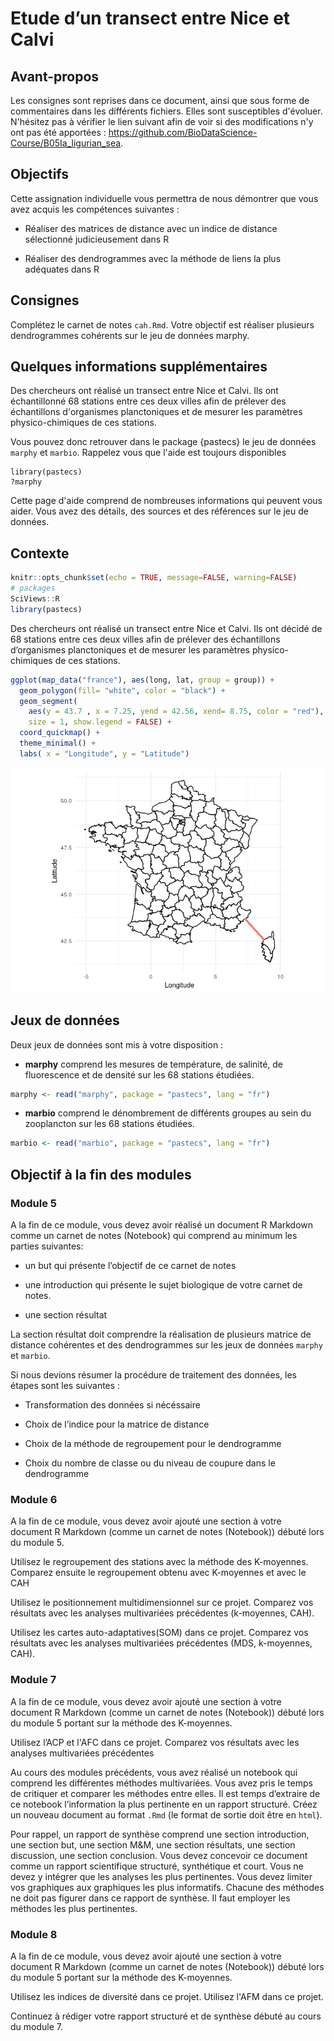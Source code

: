 Etude d’un transect entre Nice et Calvi
================

## Avant-propos

Les consignes sont reprises dans ce document, ainsi que sous forme de commentaires dans les différents fichiers. Elles sont susceptibles d'évoluer. N'hésitez pas à vérifier le lien suivant afin de voir si des modifications n'y ont pas été apportées : <https://github.com/BioDataScience-Course/B05Ia_ligurian_sea>.

## Objectifs

Cette assignation individuelle vous permettra de nous démontrer que vous avez acquis les compétences suivantes :

- Réaliser des matrices de distance avec un indice de distance sélectionné judicieusement dans R

- Réaliser des dendrogrammes avec la méthode de liens la plus adéquates dans R

## Consignes

Complétez le carnet de notes `cah.Rmd`. Votre objectif est réaliser plusieurs dendrogrammes cohérents sur le jeu de données marphy.  

## Quelques informations supplémentaires

Des chercheurs ont réalisé un transect entre Nice et Calvi. Ils ont échantillonné 68 stations entre ces deux villes afin de prélever des échantillons d'organismes planctoniques et de mesurer les paramètres physico-chimiques de ces stations.

Vous pouvez donc retrouver dans le package {pastecs} le jeu de données `marphy` et `marbio`. Rappelez vous que l'aide est toujours disponibles

```{r}
library(pastecs)
?marphy
```

Cette page d'aide comprend de nombreuses informations qui peuvent vous aider. Vous avez des détails, des sources et des références sur le jeu de données. 



## Contexte

``` r
knitr::opts_chunk$set(echo = TRUE, message=FALSE, warning=FALSE)
# packages
SciViews::R
library(pastecs)
```

Des chercheurs ont réalisé un transect entre Nice et Calvi. Ils ont
décidé de 68 stations entre ces deux villes afin de prélever des
échantillons d’organismes planctoniques et de mesurer les paramètres
physico-chimiques de ces stations.

``` r
ggplot(map_data("france"), aes(long, lat, group = group)) +
  geom_polygon(fill= "white", color = "black") +
  geom_segment(
    aes(y = 43.7 , x = 7.25, yend = 42.56, xend= 8.75, color = "red"), 
    size = 1, show.legend = FALSE) +
  coord_quickmap() +
  theme_minimal() +
  labs( x = "Longitude", y = "Latitude")
```

![](README_files/figure-gfm/unnamed-chunk-1-1.png)<!-- -->

## Jeux de données

Deux jeux de données sont mis à votre disposition :

  - **marphy** comprend les mesures de température, de salinité, de
    fluorescence et de densité sur les 68 stations étudiées.

<!-- end list -->

``` r
marphy <- read("marphy", package = "pastecs", lang = "fr")
```

  - **marbio** comprend le dénombrement de différents groupes au sein du
    zooplancton sur les 68 stations étudiées.

<!-- end list -->

``` r
marbio <- read("marbio", package = "pastecs", lang = "fr")
```

## Objectif à la fin des modules

### Module 5

A la fin de ce module, vous devez avoir réalisé un document R Markdown
comme un carnet de notes (Notebook) qui comprend au minimum les parties
suivantes:

  - un but qui présente l’objectif de ce carnet de notes

  - une introduction qui présente le sujet biologique de votre carnet de
    notes.

  - une section résultat

La section résultat doit comprendre la réalisation de plusieurs matrice
de distance cohérentes et des dendrogrammes sur les jeux de données
`marphy` et `marbio`.

Si nous devions résumer la procédure de traitement des données, les
étapes sont les suivantes :

  - Transformation des données si nécéssaire

  - Choix de l’indice pour la matrice de distance

  - Choix de la méthode de regroupement pour le dendrogramme

  - Choix du nombre de classe ou du niveau de coupure dans le
    dendrogramme

### Module 6

A la fin de ce module, vous devez avoir ajouté une section à votre
document R Markdown (comme un carnet de notes (Notebook)) débuté lors du
module 5.

Utilisez le regroupement des stations avec la méthode des K-moyennes.
Comparez ensuite le regroupement obtenu avec K-moyennes et avec le CAH

Utilisez le positionnement multidimensionnel sur ce projet. Comparez vos
résultats avec les analyses multivariées précédentes (k-moyennes, CAH).

Utilisez les cartes auto-adaptatives(SOM) dans ce projet. Comparez vos
résultats avec les analyses multivariées précédentes (MDS, k-moyennes,
CAH).

### Module 7

A la fin de ce module, vous devez avoir ajouté une section à votre
document R Markdown (comme un carnet de notes (Notebook)) débuté lors du
module 5 portant sur la méthode des K-moyennes.

Utilisez l’ACP et l'AFC dans ce projet. Comparez vos résultats avec les analyses
multivariées précédentes

Au cours des modules précédents, vous avez réalisé un notebook qui
comprend les différentes méthodes multivariées. Vous avez pris le temps
de critiquer et comparer les méthodes entre elles. Il est temps
d’extraire de ce notebook l’information la plus pertinente en un
rapport structuré. Créez un nouveau document au format `.Rmd` (le format
de sortie doit être en `html`).

Pour rappel, un rapport de synthèse comprend une section introduction, une section but, une section M&M, une section résultats, une section discussion, une section conclusion. Vous devez concevoir ce document comme un rapport scientifique structuré, synthétique et court. Vous ne devez y intégrer que les analyses les plus pertinentes. Vous devez limiter vos graphiques aux graphiques les plus informatifs. Chacune des méthodes ne doit pas figurer dans ce rapport de synthèse. Il faut employer les méthodes les plus pertinentes.

### Module 8

A la fin de ce module, vous devez avoir ajouté une section à votre
document R Markdown (comme un carnet de notes (Notebook)) débuté lors du
module 5 portant sur la méthode des K-moyennes.

Utilisez les indices de diversité dans ce projet.
Utilisez l'AFM dans ce projet.

Continuez à rédiger votre rapport structuré et de synthèse débuté au
cours du module 7.
